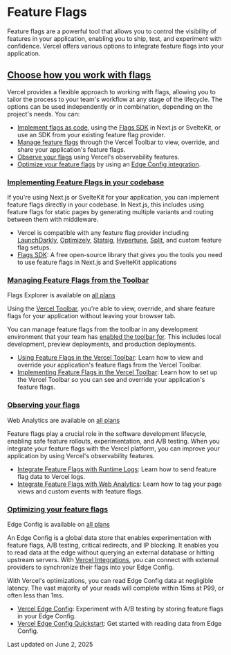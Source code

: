 # Feature Flags

Feature flags are a powerful tool that allows you to control the visibility of features in your application, enabling you to ship, test, and experiment with confidence. Vercel offers various options to integrate feature flags into your application.

## [Choose how you work with flags](#choose-how-you-work-with-flags)

Vercel provides a flexible approach to working with flags, allowing you to tailor the process to your team's workflow at any stage of the lifecycle. The options can be used independently or in combination, depending on the project's needs. You can:

*   [Implement flags as code](#implementing-feature-flags-in-your-codebase), using the [Flags SDK](/docs/feature-flags/feature-flags-pattern) in Next.js or SvelteKit, or use an SDK from your existing feature flag provider.
*   [Manage feature flags](#managing-feature-flags-from-the-toolbar) through the Vercel Toolbar to view, override, and share your application's feature flags.
*   [Observe your flags](#observing-your-flags) using Vercel's observability features.
*   [Optimize your feature flags](#optimizing-your-feature-flags) by using an [Edge Config integration](/docs/edge-config/integrations).

### [Implementing Feature Flags in your codebase](#implementing-feature-flags-in-your-codebase)

If you're using Next.js or SvelteKit for your application, you can implement feature flags directly in your codebase. In Next.js, this includes using feature flags for static pages by generating multiple variants and routing between them with middleware.

*   Vercel is compatible with any feature flag provider including [LaunchDarkly](https://launchdarkly.com/), [Optimizely](https://www.optimizely.com/), [Statsig](https://statsig.com/), [Hypertune](https://www.hypertune.com/), [Split](https://www.split.io/), and custom feature flag setups.
*   [Flags SDK](/docs/feature-flags/feature-flags-pattern): A free open-source library that gives you the tools you need to use feature flags in Next.js and SvelteKit applications

### [Managing Feature Flags from the Toolbar](#managing-feature-flags-from-the-toolbar)

Flags Explorer is available on [all plans](/docs/plans)

Using the [Vercel Toolbar](/docs/vercel-toolbar), you're able to view, override, and share feature flags for your application without leaving your browser tab.

You can manage feature flags from the toolbar in any development environment that your team has [enabled the toolbar for](/docs/vercel-toolbar/in-production-and-localhost). This includes local development, preview deployments, and production deployments.

*   [Using Feature Flags in the Vercel Toolbar](/docs/feature-flags/flags-explorer): Learn how to view and override your application's feature flags from the Vercel Toolbar.
*   [Implementing Feature Flags in the Vercel Toolbar](/docs/feature-flags/flags-explorer/getting-started): Learn how to set up the Vercel Toolbar so you can see and override your application's feature flags.

### [Observing your flags](#observing-your-flags)

Web Analytics are available on [all plans](/docs/plans)

Feature flags play a crucial role in the software development lifecycle, enabling safe feature rollouts, experimentation, and A/B testing. When you integrate your feature flags with the Vercel platform, you can improve your application by using Vercel's observability features.

*   [Integrate Feature Flags with Runtime Logs](/docs/feature-flags/integrate-with-runtime-logs): Learn how to send feature flag data to Vercel logs.
*   [Integrate Feature Flags with Web Analytics](/docs/feature-flags/integrate-with-web-analytics): Learn how to tag your page views and custom events with feature flags.

### [Optimizing your feature flags](#optimizing-your-feature-flags)

Edge Config is available on [all plans](/docs/plans)

An Edge Config is a global data store that enables experimentation with feature flags, A/B testing, critical redirects, and IP blocking. It enables you to read data at the edge without querying an external database or hitting upstream servers. With [Vercel Integrations](/docs/integrations), you can connect with external providers to synchronize their flags into your Edge Config.

With Vercel's optimizations, you can read Edge Config data at negligible latency. The vast majority of your reads will complete within 15ms at P99, or often less than 1ms.

*   [Vercel Edge Config](/docs/edge-config): Experiment with A/B testing by storing feature flags in your Edge Config.
*   [Vercel Edge Config Quickstart](/docs/edge-config/get-started): Get started with reading data from Edge Config.

Last updated on June 2, 2025